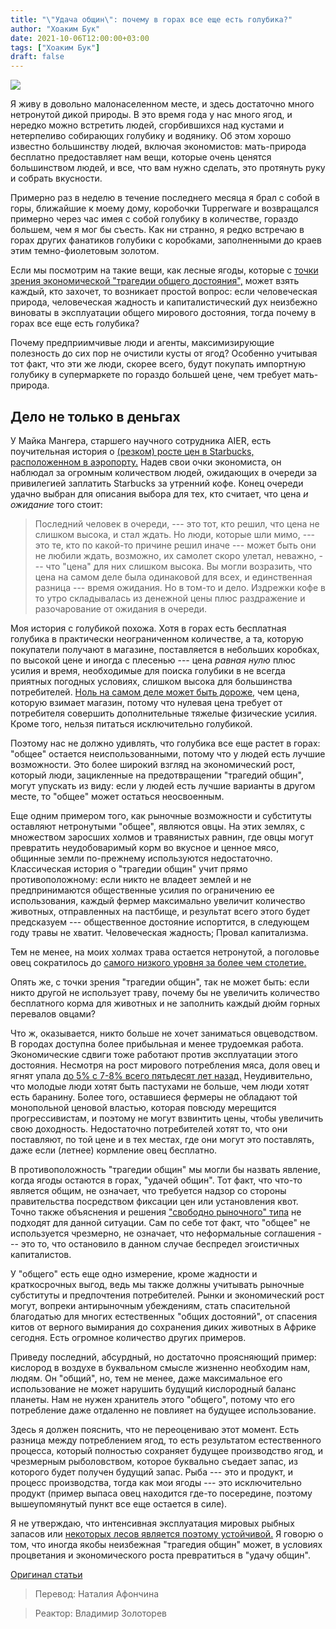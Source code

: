 ```yaml
---
title: "\"Удача общин\": почему в горах все еще есть голубика?"
author: "Хоаким Бук"
date: 2021-10-06T12:00:00+03:00
tags: ["Хоаким Бук"]
draft: false
---
```

![](https://www.aier.org/wp-content/uploads/2021/09/blueberries-800x508.jpg)

Я живу в довольно малонаселенном месте, и здесь достаточно много нетронутой дикой природы. В это время года у нас много ягод, и нередко можно встретить людей, сгорбившихся над кустами и нетерпеливо собирающих голубику и водянику. Об этом хорошо известно большинству людей, включая экономистов: мать-природа бесплатно предоставляет нам вещи, которые очень ценятся большинством людей, и все, что вам нужно сделать, это протянуть руку и собрать вкусности.

Примерно раз в неделю в течение последнего месяца я брал с собой в горы, ближайшие к моему дому, коробочки Tupperware и возвращался примерно через час имея с собой голубику в количестве, гораздо большем, чем я мог бы съесть. Как ни странно, я редко встречаю в горах других фанатиков голубики с коробками, заполненными до краев этим темно-фиолетовым золотом.

Если мы посмотрим на такие вещи, как лесные ягоды, которые с [точки зрения экономической "трагедии общего достояния",](https://en.wikipedia.org/wiki/Tragedy_of_the_commons) может взять каждый, кто захочет, то возникает простой вопрос: если человеческая природа, человеческая жадность и капиталистический дух неизбежно виноваты в эксплуатации общего мирового достояния, тогда почему в горах все еще есть голубика?

Почему предприимчивые люди и агенты, максимизирующие полезность до сих пор не очистили кусты от ягод? Особенно учитывая тот факт, что эти же люди, скорее всего, будут покупать импортную голубику в супермаркете по гораздо большей цене, чем требует мать-природа.

## Дело не только в деньгах

У Майка Мангера, старшего научного сотрудника AIER, есть поучительная история о [(резком) росте цен в Starbucks, расположенном в аэропорту.](https://www.aier.org/article/starbucks-too-has-surge-pricing/) Надев свои очки экономиста, он наблюдал за огромным количеством людей, ожидающих в очереди за привилегией заплатить Starbucks за утренний кофе. Конец очереди удачно выбран для описания выбора для тех, кто считает, что цена *и ожидание* того стоит:

> Последний человек в очереди, --- это тот, кто решил, что цена не слишком высока, и стал ждать. Но люди, которые шли мимо, --- это те, кто по какой-то причине решил иначе --- может быть они не любили ждать, возможно, их самолет скоро улетал, неважно, --- что "цена" для них слишком высока. Вы могли возразить, что цена на самом деле была одинаковой для всех, и единственная разница --- время ожидания. Но в том-то и дело. Издрежки кофе в то утро складывалась из денежной цены плюс раздражение и разочарование от ожидания в очереди.

Моя история с голубикой похожа. Хотя в горах есть бесплатная голубика в практически неограниченном количестве, а та, которую покупатели получают в магазине, поставляется в небольших коробках, по высокой цене и иногда с плесенью --- цена *равная нулю* плюс усилия и время, необходимые для поиска голубики в не всегда приятных погодных условиях, слишком высока для большинства потребителей. [Ноль на самом деле может быть дороже,](https://joakimbook.blogspot.com/2017/07/are-swedish-tuitions-fees-actually.html) чем цена, которую взимает магазин, потому что нулевая цена требует от потребителя совершить дополнительные тяжелые физические усилия. Кроме того, нельзя питаться исключительно голубикой.

Поэтому нас не должно удивлять, что голубика все еще растет в горах: "общее" остается неиспользованными, потому что у людей есть лучшие возможности. Это более широкий взгляд на экономический рост, который люди, зацикленные на предотвращении "трагедий общин", могут упускать из виду: если у людей есть лучшие варианты в другом месте, то "общее" может остаться неосвоенным.

Еще одним примером того, как рыночные возможности и субституты  оставляют нетронутыми "общее", являются овцы. На этих землях, с множеством заросших холмов и травянистых равнин, где овцы могут превратить неудобоваримый корм во вкусное и ценное мясо, общинные земли по-прежнему используются недостаточно. Классическая история о "трагедии общин" учит прямо противоположному: если никто не владеет землей и не предпринимаются общественные усилия по ограничению ее использования, каждый фермер максимально увеличит количество животных, отправленных на пастбище, и результат всего этого будет предсказуем --- общественное достояние испортится, в следующем году травы не хватит. Человеческая жадность; Провал капитализма.

Тем не менее, на моих холмах трава остается нетронутой, а поголовье овец сократилось до [самого низкого уровня за более чем столетие.](https://www.icelandreview.com/business/fewest-sheep-in-iceland-since-1861/)

Опять же, с точки зрения "трагедии общин", так не может быть: если никто другой не использует траву, почему бы не увеличить количество бесплатного корма для животных и не заполнить каждый дюйм горных перевалов овцами?

Что ж, оказывается, никто больше не хочет заниматься овцеводством. В городах доступна более прибыльная и менее трудоемкая работа. Экономические сдвиги тоже работают против эксплуатации этого достояния. Несмотря на рост мирового потребления мяса, доля овец и ягнят упала [до 5% с 7-8% всего пятьдесят лет назад.](https://ourworldindata.org/grapher/global-meat-production-by-livestock-type?stackMode=relative) Неудивительно, что молодые люди хотят быть пастухами не больше, чем люди хотят есть баранину. Более того, оставшиеся фермеры не обладают той монопольной ценовой властью, которая повсюду мерещится прогрессивистам, и поэтому не могут взвинтить цены, чтобы увеличить свою доходность. Недостаточно потребителей хотят то, что они поставляют, по той цене и в тех местах, где они могут это поставлять, даже если (летнее) кормление овец бесплатно.

В противоположность "трагедии общин" мы могли бы назвать явление, когда ягоды остаются в горах, "удачей общин". Тот факт, что что-то является общим, не означает, что требуется надзор со стороны правительства посредством фиксации цен или установления квот. Точно также объяснения и решения ["свободно рыночного" типа](https://www.aier.org/article/is-the-amazon-really-a-market-failure/) не подходят для данной ситуации.  Сам по себе тот факт, что "общее" не используется чрезмерно, не означает, что неформальные соглашения --- это то, что остановило в данном случае беспредел эгоистичных капиталистов.

У "общего" есть еще одно измерение, кроме жадности и краткосрочных выгод, ведь мы также должны учитывать рыночные субституты и предпочтения потребителей. Рынки и экономический рост могут, вопреки антирыночным убеждениям, стать спасительной благодатью для многих естественных "общих достояний", от спасения китов от верного вымирания до сохранения диких животных в Африке сегодня. Есть огромное количество других примеров.

Приведу последний, абсурдный, но достаточно проясняющий пример: кислород в воздухе в буквальном смысле жизненно необходим нам, людям. Он "общий", но, тем не менее, даже максимальное его использование не может нарушить будущий кислородный баланс планеты. Нам не нужен хранитель этого "общего", потому что его потребление даже отдаленно не повлияет на будущее использование.

Здесь я должен пояснить, что не переоцениваю этот момент. Есть разница между потреблением ягод, то есть результатом естественного процесса, который полностью сохраняет будущее производство ягод, и чрезмерным рыболовством, которое буквально съедает запас, из которого будет получен будущий запас. Рыба --- это и продукт, и процесс производства, тогда как мои ягоды --- это исключительно продукт (пример выпаса овец находится где-то посередине, поэтому вышеупомянутый пункт все еще остается в силе).

Я не утверждаю, что интенсивная эксплуатация мировых рыбных запасов или [некоторых лесов является поэтому устойчивой.](https://www.aier.org/article/sustainability-misses-the-point/) Я говорю о том, что иногда якобы неизбежная "трагедия общин" может, в условиях процветания и экономического роста превратиться в "удачу общин".

[Оригинал статьи](https://www.aier.org/article/the-fortune-of-the-commons-why-are-there-still-blueberries-in-the-fields/)


> Перевод: Наталия Афончина

> Реактор: Владимир Золоторев
